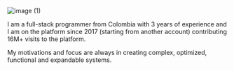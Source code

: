 ![image (1)](https://github.com/RenKa0/RenKa0/assets/119909665/58228e4d-9df6-4fd1-940e-d2836abd2033)

I am a full-stack programmer from Colombia with 3 years of experience and I am on the platform since 2017 (starting from another account) contributing 16M+ visits to the platform.

My motivations and focus are always in creating complex, optimized, functional and expandable systems.
